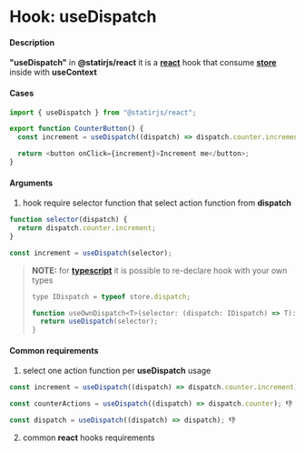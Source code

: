 # Hook: useDispatch

#### Description

**"useDispatch"** in **@statirjs/react** it is a [**react**](https://reactjs.org/) hook that consume [**store**](/content/core/store.md) inside with **useContext**

#### Cases

```js
import { useDispatch } from "@statirjs/react";

export function CounterButton() {
  const increment = useDispatch((dispatch) => dispatch.counter.increment);

  return <button onClick={increment}>Increment me</button>;
}
```

#### Arguments

1. hook require selector function that select action function from **dispatch**

```js
function selector(dispatch) {
  return dispatch.counter.increment;
}

const increment = useDispatch(selector);
```

> **NOTE:** for [**typescript**](https://www.typescriptlang.org/) it is possible to re-declare hook with your own types
>
> ```js
> type IDispatch = typeof store.dispatch;
>
> function useOwnDispatch<T>(selector: (dispatch: IDispatch) => T): T {
>   return useDispatch(selector);
> }
> ```

#### Common requirements

1. select one action function per **useDispatch** usage

```js
const increment = useDispatch((dispatch) => dispatch.counter.increment); 👍

const counterActions = useDispatch((dispatch) => dispatch.counter); 👎

const dispatch = useDispatch((dispatch) => dispatch); 👎
```

2. common **react** hooks requirements
